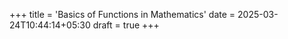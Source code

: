 +++
title = 'Basics of Functions in Mathematics'
date = 2025-03-24T10:44:14+05:30
draft = true
+++


